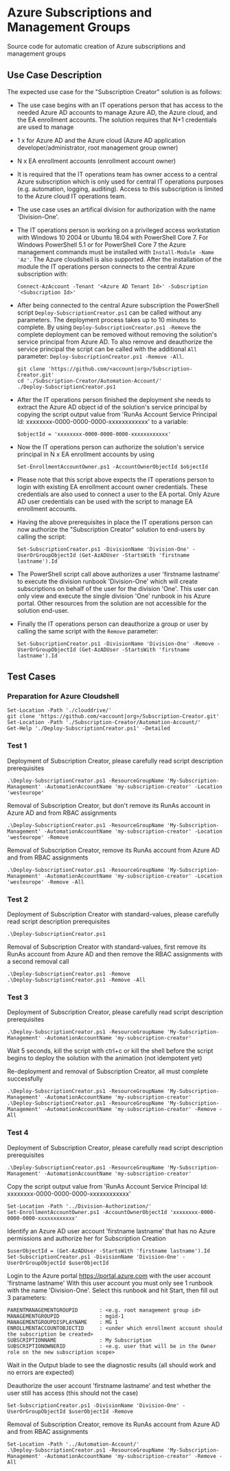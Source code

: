 # Azure Subscriptions and Management Groups

Source code for automatic creation of Azure subscriptions and management groups

## Use Case Description

The expected use case for the "Subscription Creator" solution is as follows:

- The use case begins with an IT operations person that has access to the needed Azure AD accounts to manage Azure AD, the Azure cloud, and the EA enrollment accounts. The solution requires that N+1 credentials are used to manage
- 1 x for Azure AD and the Azure cloud (Azure AD application developer/administrator, root management group owner)
- N x EA enrollment accounts (enrollment account owner)
- It is required that the IT operations team has owner access to a central Azure subscription which is only used for central IT operations purposes (e.g. automation, logging, auditing). Access to this subscription is limited to the Azure cloud IT operations team.
- The use case uses an artifical division for authorization with the name 'Division-One'.
- The IT operations person is working on a privileged access workstation with Windows 10 2004 or Ubuntu 18.04 with PowerShell Core 7. For Windows PowerShell 5.1 or for PowerShell Core 7 the Azure management commands must be installed with `Install-Module -Name 'Az'`. The Azure cloudshell is also supported. After the installation of the module the IT operations person connects to the central Azure subscription with:

  ```
  Connect-AzAccount -Tenant '<Azure AD Tenant Id>' -Subscription '<Subscription Id>'
  ```

- After being connected to the central Azure subscription the PowerShell script `Deploy-SubscriptionCreator.ps1` can be called without any parameters. The deployment process takes up to 10 minutes to complete. By using `Deploy-SubscriptionCreator.ps1 -Remove` the complete deployment can be removed without removing the solution's service principal from Azure AD. To also remove and deauthorize the service principal the script can be called with the additional `All` parameter: `Deploy-SubscriptionCreator.ps1 -Remove -All`.

  ```
  git clone 'https://github.com/<account|org>/Subscription-Creator.git'
  cd './Subscription-Creator/Automation-Account/'
  ./Deploy-SubscriptionCreator.ps1
  ```

- After the IT operations person finished the deployment she needs to extract the Azure AD object id of the solution's service principal by copying the script output value from 'RunAs Account Service Principal Id: xxxxxxxx-0000-0000-0000-xxxxxxxxxxxx' to a variable:

  ```
  $objectId = 'xxxxxxxx-0000-0000-0000-xxxxxxxxxxxx'
  ```

- Now the IT operations person can authorize the solution's service principal in N x EA enrollment accounts by using

  ```
  Set-EnrollmentAccountOwner.ps1 -AccountOwnerObjectId $objectId
  ```

- Please note that this script above expects the IT operations person to login with existing EA enrollment account owner credentials. These credentials are also used to connect a user to the EA portal. Only Azure AD user credentials can be used with the script to manage EA enrollment accounts.
- Having the above prerequisites in place the IT operations person can now authorize the "Subscription Creator" solution to end-users by calling the script:

  ```
  Set-SubscriptionCreator.ps1 -DivisionName 'Division-One' -UserOrGroupObjectId (Get-AzADUser -StartsWith 'firstname lastname').Id
  ```

- The PowerShell script call above authorizes a user 'firstname lastname' to execute the division runbook 'Division-One' which will create subscriptions on behalf of the user for the division 'One'. This user can only view and execute the single division 'One' runbook in his Azure portal. Other resources from the solution are not accessible for the solution end-user.
- Finally the IT operations person can deauthorize a group or user by calling the same script with the `Remove` parameter:

  ```
  Set-SubscriptionCreator.ps1 -DivisionName 'Division-One' -Remove -UserOrGroupObjectId (Get-AzADUser -StartsWith 'firstname lastname').Id
  ```

## Test Cases

### Preparation for Azure Cloudshell

```
Set-Location -Path './clouddrive/'
git clone 'https://github.com/<account|org>/Subscription-Creator.git'
Set-Location -Path './Subscription-Creator/Automation-Account/'
Get-Help './Deploy-SubscriptionCreator.ps1' -Detailed
```

### Test 1

Deployment of Subscription Creator, please carefully read script description prerequisites

```
.\Deploy-SubscriptionCreator.ps1 -ResourceGroupName 'My-Subscription-Management' -AutomationAccountName 'my-subscription-creator' -Location 'westeurope'
```

Removal of Subscription Creator, but don't remove its RunAs account in Azure AD and from RBAC assignments

```
.\Deploy-SubscriptionCreator.ps1 -ResourceGroupName 'My-Subscription-Management' -AutomationAccountName 'my-subscription-creator' -Location 'westeurope' -Remove
```

Removal of Subscription Creator, remove its RunAs account from Azure AD and from RBAC assignments

```
.\Deploy-SubscriptionCreator.ps1 -ResourceGroupName 'My-Subscription-Management' -AutomationAccountName 'my-subscription-creator' -Location 'westeurope' -Remove -All
```

### Test 2

Deployment of Subscription Creator with standard-values, please carefully read script description prerequisites

```
.\Deploy-SubscriptionCreator.ps1
```

Removal of Subscription Creator with standard-values, first remove its RunAs account from Azure AD and then remove the RBAC assignments with a second removal call

```
.\Deploy-SubscriptionCreator.ps1 -Remove
.\Deploy-SubscriptionCreator.ps1 -Remove -All
```

### Test 3

Deployment of Subscription Creator, please carefully read script description prerequisites

```
.\Deploy-SubscriptionCreator.ps1 -ResourceGroupName 'My-Subscription-Management' -AutomationAccountName 'my-subscription-creator'
```

Wait 5 seconds, kill the script with ctrl+c or kill the shell before the script begins to deploy the solution with the animation (not idempotent yet)

Re-deployment and removal of Subscription Creator, all must complete successfully

```
.\Deploy-SubscriptionCreator.ps1 -ResourceGroupName 'My-Subscription-Management' -AutomationAccountName 'my-subscription-creator'
.\Deploy-SubscriptionCreator.ps1 -ResourceGroupName 'My-Subscription-Management' -AutomationAccountName 'my-subscription-creator' -Remove -All
```

### Test 4

Deployment of Subscription Creator, please carefully read script description prerequisites

```
.\Deploy-SubscriptionCreator.ps1 -ResourceGroupName 'My-Subscription-Management' -AutomationAccountName 'my-subscription-creator'
```

Copy the script output value from 'RunAs Account Service Principal Id: xxxxxxxx-0000-0000-0000-xxxxxxxxxxxx'

```
Set-Location -Path '../Division-Authorization/'
Set-EnrollmentAccountOwner.ps1 -AccountOwnerObjectId 'xxxxxxxx-0000-0000-0000-xxxxxxxxxxxx'
```

Identify an Azure AD user account 'firstname lastname' that has no Azure permissions and authorize her for Subscription Creation

```
$userObjectId = (Get-AzADUser -StartsWith 'firstname lastname').Id
Set-SubscriptionCreator.ps1 -DivisionName 'Division-One' -UserOrGroupObjectId $userObjectId
```

Login to the Azure portal <https://portal.azure.com> with the user account 'firstname lastname'
With this user account you must only see 1 runbook with the name 'Division-One'. Select this runbook and hit Start, then fill out 3 parameters:

```
PARENTMANAGEMENTGROUPID       : <e.g. root management group id>
MANAGEMENTGROUPID             : mgid-1
MANAGEMENTGROUPDISPLAYNAME    : MG 1
ENROLLMENTACCOUNTOBJECTID     : <under which enrollment account should the subscription be created>
SUBSCRIPTIONNAME              : My Subscription
SUBSCRIPTIONOWNERID           : <e.g. user that will be in the Owner role on the new subscription scope>
```

Wait in the Output blade to see the diagnostic results (all should work and no errors are expected)

Deauthorize the user account 'firstname lastname' and test whether the user still has access (this should not the case)

```
Set-SubscriptionCreator.ps1 -DivisionName 'Division-One' -UserOrGroupObjectId $userObjectId -Remove
```

Removal of Subscription Creator, remove its RunAs account from Azure AD and from RBAC assignments

```
Set-Location -Path '../Automation-Account/'
.\Deploy-SubscriptionCreator.ps1 -ResourceGroupName 'My-Subscription-Management' -AutomationAccountName 'my-subscription-creator' -Remove -All
```
